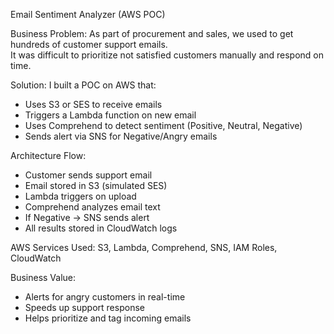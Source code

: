 Email Sentiment Analyzer (AWS POC)

Business Problem:
As part of procurement and sales, we used to get hundreds of customer support emails.  
It was difficult to prioritize not satisfied customers manually and respond on time.

Solution:
I built a POC on AWS that:
- Uses S3 or SES to receive emails
- Triggers a Lambda function on new email
- Uses Comprehend to detect sentiment (Positive, Neutral, Negative)
- Sends alert via SNS for Negative/Angry emails

Architecture Flow:
- Customer sends support email  
- Email stored in S3 (simulated SES)  
- Lambda triggers on upload  
- Comprehend analyzes email text  
- If Negative → SNS sends alert  
- All results stored in CloudWatch logs

AWS Services Used:
S3, Lambda, Comprehend, SNS, IAM Roles, CloudWatch

Business Value:
- Alerts for angry customers in real-time  
- Speeds up support response  
- Helps prioritize and tag incoming emails  
